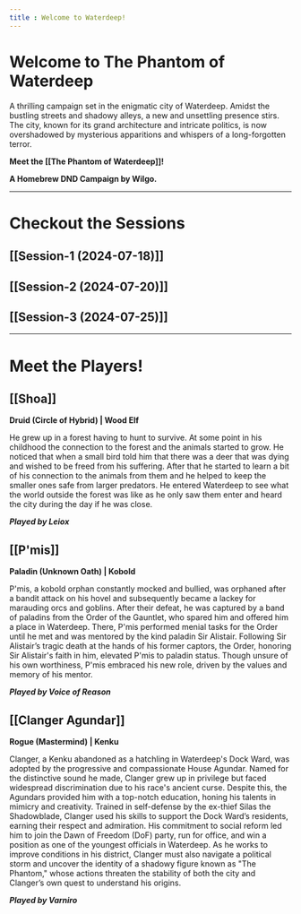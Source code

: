 ```yaml
---
title : Welcome to Waterdeep!
---
```

# **Welcome to The Phantom of Waterdeep**

A thrilling campaign set in the enigmatic city of Waterdeep. Amidst the bustling streets and shadowy alleys, a new and unsettling presence stirs. The city, known for its grand architecture and intricate politics, is now overshadowed by mysterious apparitions and whispers of a long-forgotten terror.

**Meet the [[The Phantom of Waterdeep]]!**

**A Homebrew DND Campaign by Wilgo.**

---
# Checkout the Sessions

## [[Session-1 (2024-07-18)]]

## [[Session-2 (2024-07-20)]]

## [[Session-3 (2024-07-25)]]
___

# Meet the Players!

## [[Shoa]]
**Druid (Circle of Hybrid) | Wood Elf**

He grew up in a forest having to hunt to survive. At some point in his childhood the connection to the forest and the animals started to grow. He noticed that when a small bird told him that there was a deer that was dying and wished to be freed from his suffering. After that he started to learn a bit of his connection to the animals from them and he helped to keep the smaller ones safe from larger predators. He entered Waterdeep to see what the world outside the forest was like as he only saw them enter and heard the city during the day if he was close.

***Played by Leiox***

## [[P'mis]]
**Paladin (Unknown Oath) | Kobold**

P'mis, a kobold orphan constantly mocked and bullied, was orphaned after a bandit attack on his hovel and subsequently became a lackey for marauding orcs and goblins. After their defeat, he was captured by a band of paladins from the Order of the Gauntlet, who spared him and offered him a place in Waterdeep. There, P'mis performed menial tasks for the Order until he met and was mentored by the kind paladin Sir Alistair. Following Sir Alistair’s tragic death at the hands of his former captors, the Order, honoring Sir Alistair's faith in him, elevated P'mis to paladin status. Though unsure of his own worthiness, P'mis embraced his new role, driven by the values and memory of his mentor.

***Played by Voice of Reason***
## [[Clanger Agundar]]
**Rogue (Mastermind) | Kenku**

Clanger, a Kenku abandoned as a hatchling in Waterdeep's Dock Ward, was adopted by the progressive and compassionate House Agundar. Named for the distinctive sound he made, Clanger grew up in privilege but faced widespread discrimination due to his race's ancient curse. Despite this, the Agundars provided him with a top-notch education, honing his talents in mimicry and creativity. Trained in self-defense by the ex-thief Silas the Shadowblade, Clanger used his skills to support the Dock Ward’s residents, earning their respect and admiration. His commitment to social reform led him to join the Dawn of Freedom (DoF) party, run for office, and win a position as one of the youngest officials in Waterdeep. As he works to improve conditions in his district, Clanger must also navigate a political storm and uncover the identity of a shadowy figure known as "The Phantom," whose actions threaten the stability of both the city and Clanger’s own quest to understand his origins.

***Played by Varniro***